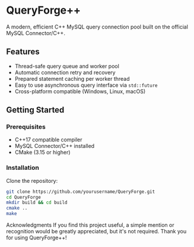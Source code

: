 # QueryForge++

A modern, efficient C++ MySQL query connection pool built on the official MySQL Connector/C++.

## Features

- Thread-safe query queue and worker pool
- Automatic connection retry and recovery
- Prepared statement caching per worker thread
- Easy to use asynchronous query interface via `std::future`
- Cross-platform compatible (Windows, Linux, macOS)

## Getting Started

### Prerequisites

- C++17 compatible compiler
- MySQL Connector/C++ installed
- CMake (3.15 or higher)

### Installation

Clone the repository:

```bash
git clone https://github.com/yourusername/QueryForge.git
cd QueryForge
mkdir build && cd build
cmake ..
make
```
Acknowledgments
If you find this project useful, a simple mention or recognition would be greatly appreciated, but it's not required. Thank you for using QueryForge++!
